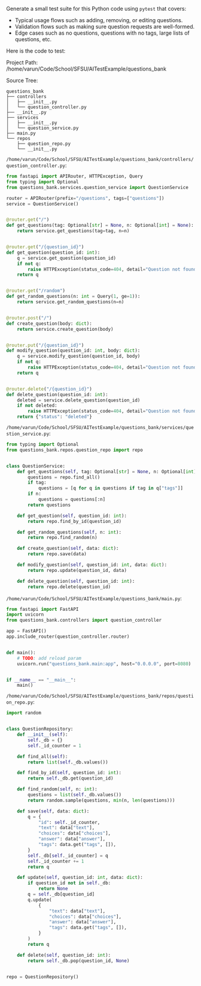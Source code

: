 Generate a small test suite for this Python code using `pytest` that covers:

- Typical usage flows such as adding, removing, or editing questions.
- Validation flows such as making sure question requests are well-formed.
- Edge cases such as no questions, questions with no tags, large lists of
  questions, etc.

Here is the code to test:

Project Path: /home/varun/Code/School/SFSU/AITestExample/questions_bank

Source Tree:

```
questions_bank
├── controllers
│   ├── __init__.py
│   └── question_controller.py
├── __init__.py
├── services
│   ├── __init__.py
│   └── question_service.py
├── main.py
└── repos
    ├── question_repo.py
    └── __init__.py

```

`/home/varun/Code/School/SFSU/AITestExample/questions_bank/controllers/question_controller.py`:

```py
from fastapi import APIRouter, HTTPException, Query
from typing import Optional
from questions_bank.services.question_service import QuestionService

router = APIRouter(prefix="/questions", tags=["questions"])
service = QuestionService()


@router.get("/")
def get_questions(tag: Optional[str] = None, n: Optional[int] = None):
    return service.get_questions(tag=tag, n=n)


@router.get("/{question_id}")
def get_question(question_id: int):
    q = service.get_question(question_id)
    if not q:
        raise HTTPException(status_code=404, detail="Question not found")
    return q


@router.get("/random")
def get_random_questions(n: int = Query(1, ge=1)):
    return service.get_random_questions(n=n)


@router.post("/")
def create_question(body: dict):
    return service.create_question(body)


@router.put("/{question_id}")
def modify_question(question_id: int, body: dict):
    q = service.modify_question(question_id, body)
    if not q:
        raise HTTPException(status_code=404, detail="Question not found")
    return q


@router.delete("/{question_id}")
def delete_question(question_id: int):
    deleted = service.delete_question(question_id)
    if not deleted:
        raise HTTPException(status_code=404, detail="Question not found")
    return {"status": "deleted"}

```

`/home/varun/Code/School/SFSU/AITestExample/questions_bank/services/question_service.py`:

```py
from typing import Optional
from questions_bank.repos.question_repo import repo


class QuestionService:
    def get_questions(self, tag: Optional[str] = None, n: Optional[int] = None):
        questions = repo.find_all()
        if tag:
            questions = [q for q in questions if tag in q["tags"]]
        if n:
            questions = questions[:n]
        return questions

    def get_question(self, question_id: int):
        return repo.find_by_id(question_id)

    def get_random_questions(self, n: int):
        return repo.find_random(n)

    def create_question(self, data: dict):
        return repo.save(data)

    def modify_question(self, question_id: int, data: dict):
        return repo.update(question_id, data)

    def delete_question(self, question_id: int):
        return repo.delete(question_id)

```

`/home/varun/Code/School/SFSU/AITestExample/questions_bank/main.py`:

```py
from fastapi import FastAPI
import uvicorn
from questions_bank.controllers import question_controller

app = FastAPI()
app.include_router(question_controller.router)


def main():
    # TODO: add reload param
    uvicorn.run("questions_bank.main:app", host="0.0.0.0", port=8080)


if __name__ == "__main__":
    main()

```

`/home/varun/Code/School/SFSU/AITestExample/questions_bank/repos/question_repo.py`:

```py
import random


class QuestionRepository:
    def __init__(self):
        self._db = {}
        self._id_counter = 1

    def find_all(self):
        return list(self._db.values())

    def find_by_id(self, question_id: int):
        return self._db.get(question_id)

    def find_random(self, n: int):
        questions = list(self._db.values())
        return random.sample(questions, min(n, len(questions)))

    def save(self, data: dict):
        q = {
            "id": self._id_counter,
            "text": data["text"],
            "choices": data["choices"],
            "answer": data["answer"],
            "tags": data.get("tags", []),
        }
        self._db[self._id_counter] = q
        self._id_counter += 1
        return q

    def update(self, question_id: int, data: dict):
        if question_id not in self._db:
            return None
        q = self._db[question_id]
        q.update(
            {
                "text": data["text"],
                "choices": data["choices"],
                "answer": data["answer"],
                "tags": data.get("tags", []),
            }
        )
        return q

    def delete(self, question_id: int):
        return self._db.pop(question_id, None)


repo = QuestionRepository()

```
